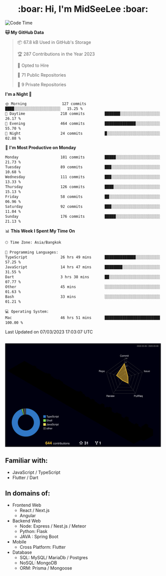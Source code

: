 <h1 align="center"> :boar: Hi, I'm MidSeeLee :boar:</h1>
 
<!--START_SECTION:waka-->
![Code Time](http://img.shields.io/badge/Code%20Time-412%20hrs%2041%20mins-blue)

**🐱 My GitHub Data** 

> 📦 67.8 kB Used in GitHub's Storage 
 > 
> 🏆 287 Contributions in the Year 2023
 > 
> 💼 Opted to Hire
 > 
> 📜 71 Public Repositories 
 > 
> 🔑 9 Private Repositories 
 > 
**I'm a Night 🦉** 

```text
🌞 Morning                127 commits         ████░░░░░░░░░░░░░░░░░░░░░   15.25 % 
🌆 Daytime                218 commits         ███████░░░░░░░░░░░░░░░░░░   26.17 % 
🌃 Evening                464 commits         ██████████████░░░░░░░░░░░   55.70 % 
🌙 Night                  24 commits          █░░░░░░░░░░░░░░░░░░░░░░░░   02.88 % 
```
📅 **I'm Most Productive on Monday** 

```text
Monday                   181 commits         █████░░░░░░░░░░░░░░░░░░░░   21.73 % 
Tuesday                  89 commits          ███░░░░░░░░░░░░░░░░░░░░░░   10.68 % 
Wednesday                111 commits         ███░░░░░░░░░░░░░░░░░░░░░░   13.33 % 
Thursday                 126 commits         ████░░░░░░░░░░░░░░░░░░░░░   15.13 % 
Friday                   58 commits          ██░░░░░░░░░░░░░░░░░░░░░░░   06.96 % 
Saturday                 92 commits          ███░░░░░░░░░░░░░░░░░░░░░░   11.04 % 
Sunday                   176 commits         █████░░░░░░░░░░░░░░░░░░░░   21.13 % 
```


📊 **This Week I Spent My Time On** 

```text
🕑︎ Time Zone: Asia/Bangkok

💬 Programming Languages: 
TypeScript               26 hrs 49 mins      ██████████████░░░░░░░░░░░   57.25 % 
JavaScript               14 hrs 47 mins      ████████░░░░░░░░░░░░░░░░░   31.55 % 
Dart                     3 hrs 38 mins       ██░░░░░░░░░░░░░░░░░░░░░░░   07.77 % 
Other                    45 mins             ░░░░░░░░░░░░░░░░░░░░░░░░░   01.63 % 
Bash                     33 mins             ░░░░░░░░░░░░░░░░░░░░░░░░░   01.21 % 

💻 Operating System: 
Mac                      46 hrs 51 mins      █████████████████████████   100.00 % 
```


 Last Updated on 07/03/2023 17:03:07 UTC
<!--END_SECTION:waka-->

##

![](./profile-3d-contrib/profile-night-rainbow.svg)

## Familiar with:
- JavaScript / TypeScript
- Flutter / Dart

## In domains of:
- Frontend Web
  - React / Next.js
  - Angular
- Backend Web
  - Node: Express / Nest.js / Meteor
  - Python: Flask
  - JAVA : Spring Boot
- Mobile
  - Cross Platform: Flutter
- Database
  - SQL: MySQL/ MariaDb / Postgres
  - NoSQL: MongoDB
  - ORM: Prisma / Mongoose
